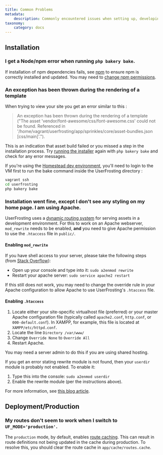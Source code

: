 ```yaml
---
title: Common Problems
metadata:
    description: Commonly encountered issues when setting up, developing, or deploying a UserFrosting project.
taxonomy:
    category: docs
---
```


## Installation

<!-- ### Route error -->
<!-- TODO -->

### I get a Node/npm error when running `php bakery bake`.

If installation of npm dependencies fails, see [npm](/basics/requirements/essential-tools-for-php#npm) to ensure npm is correctly installed and updated. You may need to [change npm permissions](https://docs.npmjs.com/getting-started/fixing-npm-permissions).

### An exception has been thrown during the rendering of a template

When trying to view your site you get an error similar to this :

> An exception has been thrown during the rendering of a template ("The asset 'vendor/font-awesome/css/font-awesome.css' could not be found. Referenced in '/home/vagrant/userfrosting/app/sprinkles/core/asset-bundles.json [css/main]'.").

<!-- TODO : The above error needs to be updated ! -->

This is an indication that asset build failed or you missed a step in the installation process. Try [running the installer](/installation/environment/native#run-the-installer) again with `php bakery bake` and check for any error messages.

If you're using the [Homestead dev environment](/installation/environment/homestead), you'll need to login to the VM first to run the bake command inside the UserFrosting directory :

```bash
vagrant ssh
cd userfrosting
php bakery bake
```

### Installation went fine, except I don't see any styling on my home page. I am using Apache.

UserFrosting uses a [dynamic routing system](/asset-management/basic-usage#PublicassetURLs) for serving assets in a development environment. For this to work on an Apache webserver, `mod_rewrite` needs to be enabled, **and** you need to give Apache permission to use the `.htaccess` file in `public/`.

#### Enabling `mod_rewrite`

If you have shell access to your server, please take the following steps (from [Stack Overflow](http://stackoverflow.com/questions/869092/how-to-enable-mod-rewrite-for-apache-2-2/21658877#21658877)):

- Open up your console and type into it: `sudo a2enmod rewrite`
- Restart your apache server: `sudo service apache2 restart`

If this still does not work, you may need to change the override rule in your Apache configuration to allow Apache to use UserFrosting's `.htaccess` file.

#### Enabling `.htaccess`

1. Locate either your site-specific virtualhost file (preferred) or your master Apache configuration file (typically called `apache2.conf`, `http.conf`, or `000-default.conf`). In XAMPP, for example, this file is located at `XAMPP/etc/httpd.conf`.
2. Locate the line `Directory /var/www/`
3. Change `Override None` to `Override All`
4. Restart Apache.

You may need a server admin to do this if you are using shared hosting.

If you get an error stating rewrite module is not found, then your `userdir` module is probably not enabled. To enable it:

1. Type this into the console: `sudo a2enmod userdir`
2. Enable the rewrite module (per the instructions above).

For more information, see [this blog article](http://seventhsoulmountain.blogspot.com/2014/02/wordpress-permalink-ubuntu-problem-solutions.html).

<!-- ## Sprinkles -->

<!-- ### I get an error like "There is no class mapped" or "class not found" when using the class mapper or running my migrations.

The "There is no class mapped" error occurs when you attempt to use the [dynamic class mapper](/advanced/class-mapper) with an identifier that has not been successfully mapped to a class name. If you are sure that you defined the mapping in your Sprinkle's `ServicesProvider` class, it is likely that UserFrosting is simply not even finding your `ServicesProvider` class itself. This is usually due to using an incorrect namespace for your Sprinkle.

It's important to understand that UserFrosting uses a very strict, **case-sensitive** naming convention for Sprinkle namespaces. UserFrosting will convert your Sprinkle's directory name to [studly caps](https://laravel.com/docs/8.x/helpers#method-studly-case) when it builds the fully qualified namespace where it expects your `ServicesProvider` and `Migration` classes to be found. If your Sprinkle's namespace does not match what UserFrosting is expecting, it will not find and load these classes. This will not cause an error directly, but will manifest in other parts of your code that depend on these classes to be located successfully.

Studly caps uses the following code to convert your Sprinkle directory name to an expected namespace:

```php
$value = str_replace(' ', '', ucwords(str_replace(['-', '_'], ' ', $value)));
```

As you can see, all `-` and `_` characters are first converted to spaces. Then, PHP's [`ucwords`](http://php.net/manual/en/function.ucwords.php) function is used to capitalize each word. Finally, the spaces are removed.

Some examples:

| Sprinkle directory | Sprinkle namespace |
| ------------------ | ------------------ |
| `site`             | `Site`             |
| `pokemon-master`   | `PokemonMaster`    |
| `pokemonmaster`    | `Pokemonmaster`    |
| `pokemonMaster`    | `PokemonMaster`    |
| `Pokemonmaster`    | `Pokemonmaster`    |
| `PokemonMaster`    | `PokemonMaster`    |
| `Pokemon-Master`   | `PokemonMaster`    |

We **strongly recommend** using only lowercase words separated with `-` for Sprinkle directory names.

[notice=note]You may need to re-run Composer if you change your Sprinkle directory path or namespace. On certain operating systems with case-insensitive filesystems, Composer may not update the directory -> namespace mappings correctly. You may need to completely erase your `app/vendor` directory and re-run `composer install` in these cases.[/notice] -->

## Deployment/Production

### My routes don't seem to work when I switch to `UF_MODE='production'`.

The `production` mode, by default, enables [route caching](https://www.slimframework.com/docs/v4/objects/routing.html#route-expressions-caching). This can result in route definitions not being updated in the cache during production. To resolve this, you should clear the route cache in `app/cache/routes.cache`.
